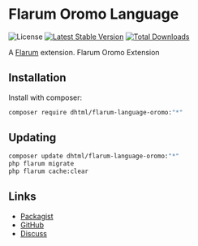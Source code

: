 # Flarum Oromo Language

![License](https://img.shields.io/badge/license-GPL-1.0-or-later-blue.svg) [![Latest Stable Version](https://img.shields.io/packagist/v/dhtml/flarum-language-oromo.svg)](https://packagist.org/packages/dhtml/flarum-language-oromo) [![Total Downloads](https://img.shields.io/packagist/dt/dhtml/flarum-language-oromo.svg)](https://packagist.org/packages/dhtml/flarum-language-oromo)

A [Flarum](http://flarum.org) extension. Flarum Oromo Extension

## Installation

Install with composer:

```sh
composer require dhtml/flarum-language-oromo:"*"
```

## Updating

```sh
composer update dhtml/flarum-language-oromo:"*"
php flarum migrate
php flarum cache:clear
```

## Links

- [Packagist](https://packagist.org/packages/dhtml/flarum-language-oromo)
- [GitHub](https://github.com/dhtml/flarum-language-oromo)
- [Discuss](https://discuss.flarum.org/d/PUT_DISCUSS_SLUG_HERE)
